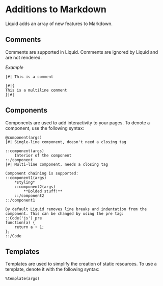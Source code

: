 # Additions to Markdown

Liquid adds an array of new features to Markdown.

## Comments
Comments are supported in Liquid. Comments are ignored by Liquid and are not rendered.

*Example*
```lmd
|#| This is a comment

|#|{
This is a multiline comment
}|#|
```

## Components
Components are used to add interactivity to your pages. To denote a component, use the following syntax:

```lmd
@component(args)
|#| Single-line component, doesn't need a closing tag

::component(args)
    Interior of the component
::/component
|#| Multi-line component, needs a closing tag

Component chaining is supported:
::component1(args)
    *styling*
    ::component2(args)
        **Bolded stuff!**
    ::/component2
::/component1

By default Liquid removes line breaks and indentation from the component. This can be changed by using the pre tag:
::Code('js') pre
function(a) {
    return a + 1;
};
::/Code
```

## Templates
Templates are used to simplify the creation of static resources. To use a template, denote it with the following syntax:

```lmd
%template(args)
```